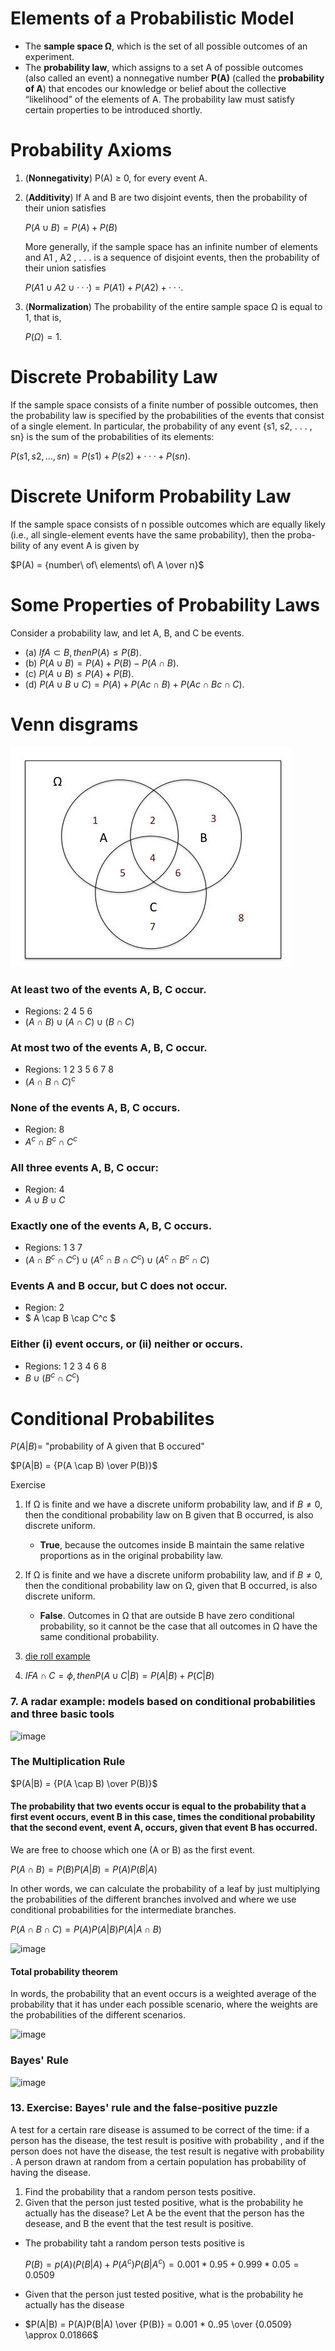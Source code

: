 # Elements of a Probabilistic Model

- The **sample space Ω**, which is the set of all possible outcomes of an
  experiment.
- The **probability law**, which assigns to a set A of possible outcomes (also called an event) a nonnegative number **P(A)** (called the **probability of A**) that encodes our knowledge or belief about the collective “likelihood” of the elements of A. The probability law must satisfy certain properties to be introduced shortly.

# Probability Axioms

1. (**Nonnegativity**) P(A) ≥ 0, for every event A.
2. (**Additivity**) If A and B are two disjoint events, then the probability of their union satisfies
   
   $P(A ∪ B) = {P(A) + P(B)}$
   
   More generally, if the sample space has an infinite number of elements and A1 , A2 , . . . is a sequence of disjoint events, then the probability of their union satisfies

   $P(A1 ∪A2 ∪···) = {P(A1)+P(A2)+···}.$

3. (**Normalization**) The probability of the entire sample space Ω is equal to 1, that is, 
   
   $P(Ω) = 1.$

# Discrete Probability Law

If the sample space consists of a finite number of possible outcomes, then the probability law is specified by the probabilities of the events that consist of a single element. In particular, the probability of any event {s1, s2, . . . , sn} is the sum of the probabilities of its elements:

  $P({s1, s2, . . . , sn}) = {P(s1) + P(s2) + · · · + P(sn)}.$

# Discrete Uniform Probability Law

If the sample space consists of n possible outcomes which are equally likely (i.e., all single-element events have the same probability), then the proba- bility of any event A is given by

  $P(A) = {number\ of\ elements\ of\ A \over n}$

# Some Properties of Probability Laws

Consider a probability law, and let A, B, and C be events.

- (a) $IfA⊂B,thenP(A)≤P(B).$
- (b) $P(A∪B)=P(A)+P(B)−P(A∩B).$
- (c) $P(A∪B)≤P(A)+P(B).$
- (d) $P(A∪B∪C)=P(A)+P(Ac ∩B)+P(Ac ∩Bc ∩C).$

# Venn disgrams

![Venn Diagram](./images/Venn_diagram.jpeg)

### At least two of the events A, B, C occur.

- Regions: 2 4 5 6
- $(A \cap B) \cup (A \cap C) \cup (B \cap C)$

### At most two of the events A, B, C occur.

- Regions: 1 2 3 5 6 7 8
- $(A \cap B \cap C)^c$

### None of the events A, B, C occurs.

- Region: 8
- $A^c \cap B^c \cap C^c$

### All three events A, B, C occur:

- Region: 4
- $A \cup B \cup C$

### Exactly one of the events A, B, C occurs.

- Regions: 1 3 7
- $(A \cap B^c \cap C^c) \cup (A^c \cap B \cap C^c) \cup (A^c \cap B^c \cap C)$

### Events A and B occur, but C does not occur.

- Region: 2
- $ A \cap B \cap C^c $

### Either (i) event occurs, or (ii) neither or occurs.

- Regions: 1 2 3 4 6 8
- $B \cup (B^c \cap C^c)$

# Conditional Probabilites
$P(A|B) =$ "probability of A given that B occured"

$P(A|B) = {P(A \cap B) \over P(B)}$

Exercise
1. If Ω is finite and we have a discrete uniform probability law, and if $B \neq 0$, then the conditional probability law on B given that B occurred, is also discrete uniform.
        
   - **True**, because the outcomes inside B  maintain the same relative proportions as in the original probability law.

2. If Ω is finite and we have a discrete uniform probability law, and if $B \neq 0$, then the conditional probability law on Ω, given that B occurred, is also discrete uniform.
        
   - **False**. Outcomes in Ω that are outside B have zero conditional probability, so it cannot be the case that all outcomes in Ω have the same conditional probability.
4. [die roll example](https://learning.edx.org/course/course-v1:MITx+6.431x+2T2023/block-v1:MITx+6.431x+2T2023+type@sequential+block@Lec__2_Conditioning_and_Bayes_rule/block-v1:MITx+6.431x+2T2023+type@vertical+block@ch4-s2-tab4)
5. $IF A \cap C = \phi, then P(A \cup C | B) = P(A | B) + P(C | B)$

### 7. A radar example: models based on conditional probabilities and three basic tools
![image](https://github.com/Simon-Xu-Lan/MIT-MicroMaster/assets/60492659/26653816-6816-4c60-af79-eb0b2cadf799)

### The Multiplication Rule

$P(A|B) = {P(A \cap B) \over P(B)}$

#### The probability that two events occur is equal to the probability that a first event occurs, event B in this case, times the conditional probability that the second event, event A, occurs, given that event B has occurred.
We are free to choose which one (A or B) as the first event.

$P(A \cap B) = P(B)P(A|B) = P(A)P(B|A)$

In other words, we can calculate the probability of a leaf by just multiplying the probabilities of the different branches involved and where we use conditional probabilities for the intermediate branches.

$P(A \cap B \cap C) = P(A)P(A|B)P(A|A \cap B)$

![image](https://github.com/Simon-Xu-Lan/MIT-MicroMaster/assets/60492659/fd4ae164-14b2-4ba6-b543-d4c5a0df984e)

#### Total probability theorem
In words, the probability that an event occurs is a weighted average of the probability that it has under each possible scenario, where the weights are the probabilities of the different scenarios.

![image](https://github.com/Simon-Xu-Lan/MIT-MicroMaster/assets/60492659/fb146d01-ae45-4121-b171-ac7cdf68d5dd)

### Bayes' Rule

![image](https://github.com/Simon-Xu-Lan/MIT-MicroMaster/assets/60492659/7389f534-86a1-4f7c-9751-96c78c51f47c)

### 13. Exercise: Bayes' rule and the false-positive puzzle
A test for a certain rare disease is assumed to be correct  of the time: if a person has the disease, the test result is positive with probability , and if the person does not have the disease, the test result is negative with probability . A person drawn at random from a certain population has probability  of having the disease.
1. Find the probability that a random person tests positive. 
2. Given that the person just tested positive, what is the probability he actually has the disease?
Let A be the event that the person has the desease, and B the event that the test result is positive.
- The probability taht a random person tests positive is
  
  $P(B) = p(A)(P(B|A) + P(A^c)P(B|A^c) = 0.001 * 0.95 + 0.999 * 0.05 = 0.0509$
  
- Given that the person just tested positive, what is the probability he actually has the disease
- 
  $P(A|B) = P(A)P(B|A) \over {P(B)} = 0.001 * 0..95 \over {0.0509} \approx 0.01866$


